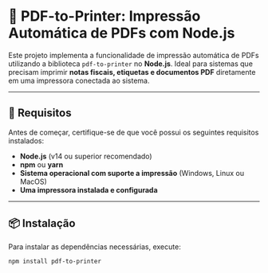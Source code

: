 # 📄 PDF-to-Printer: Impressão Automática de PDFs com Node.js

Este projeto implementa a funcionalidade de impressão automática de PDFs utilizando a biblioteca `pdf-to-printer` no **Node.js**. Ideal para sistemas que precisam imprimir **notas fiscais, etiquetas e documentos PDF** diretamente em uma impressora conectada ao sistema.

---

## 🚀 **Requisitos**
Antes de começar, certifique-se de que você possui os seguintes requisitos instalados:

- **Node.js** (v14 ou superior recomendado)
- **npm** ou **yarn**
- **Sistema operacional com suporte a impressão** (Windows, Linux ou MacOS)
- **Uma impressora instalada e configurada**

---

## 📦 **Instalação**
Para instalar as dependências necessárias, execute:

```sh
npm install pdf-to-printer